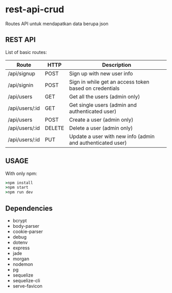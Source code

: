 # rest-api-crud
Routes API untuk mendapatkan data berupa json

## REST API
List of basic routes:

Route | HTTP | Description
------------ | ------------- | -------------
/api/signup | POST | Sign up with new user info
/api/signin | POST | Sign in while get an access token based on credentials
/api/users | GET | Get all the users (admin only)
/api/users/:id | GET | Get single users (admin and authenticated user)
/api/users | POST | Create a user (admin only)
/api/users/:id | DELETE | Delete a user (admin only)
/api/users/:id | PUT | Update a user with new info (admin and authenticated user)

## USAGE
With only npm:
```ruby
>npm install
>npm start
>npm run dev
```

## Dependencies
- bcrypt
- body-parser
- cookie-parser
- debug
- dotenv
- express
- jade
- morgan
- nodemon
- pg
- sequelize
- sequelize-cli
- serve-favicon
